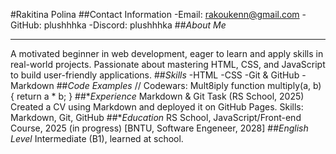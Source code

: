 #Rakitina Polina
##Contact Information
-Email: rakoukenn@gmail.com
-GitHub: plushhhka
-Discord: plushhhka
##*About Me*
*********
A motivated beginner in web development, eager to learn and apply skills in real-world projects. Passionate about mastering HTML, CSS, and JavaScript to build user-friendly applications.
##*Skills*
-HTML
-CSS
-Git & GitHub
-Markdown
##*Code Examples*
// Codewars: Mult8iply
function multiply(a, b) {
  return a * b;
}
##**Experience*
Markdown & Git Task (RS School, 2025)
Created a CV using Markdown and deployed it on GitHub Pages.
Skills: Markdown, Git, GitHub
##**Education*
RS School, JavaScript/Front-end Course, 2025 (in progress)
[BNTU, Software Engeneer, 2028] 
##*English Level*
Intermediate (B1), learned at school.
